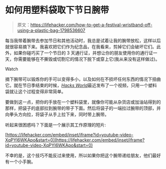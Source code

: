 # 如何用塑料袋取下节日腕带

> 原文：<https://lifehacker.com/how-to-get-a-festival-wristband-off-using-a-plastic-bag-1798536607>

每当我带着腕带去参加节日和其他活动时，我总是试着让我的腕带放松，这样以后就很容易摘下来。我喜欢把它们作为纪念品，在我看来，剪掉它们会破坏它们。此外，如果你碰巧买了一个节日的 3 天通行证，并想让你的朋友使用你的通行证一天，你需要能够在不撕毁或切割它的情况下脱下或穿上它(我从来没有这样做过)。

Watch

摘下腕带可以锻炼你的手可以变得多小，以及如何在不损坏任何东西的情况下扭曲它。就在节日季结束的时候，[*Hacks World*](https://www.facebook.com/WorldOfLifeHacks/)最近发布了一个视频，只用一个塑料袋就让这个过程变得非常简单。

要做到这一点，把你的手放在一个塑料袋里，就像你可能从杂货店或加油站得到的那样，把袋子的底部拉到腕带的带子下面。然后将袋子的一端拉过腕带的顶部，并向拳头方向拉，将袋子从手上拉下来，同时带上腕带。

听起来很困惑吗？下面是一个展示其工作原理的短片:

 [https://lifehacker.com/embed/inset/iframe?id=youtube-video-XqPYl6WKApo&start=0](https://lifehacker.com/embed/inset/iframe?id=youtube-video-XqPYl6WKApo&start=0) 

不幸的是，这个技巧不能反过来使用，所以如果你把这个腕带递给朋友，他们最好有一个小手腕。